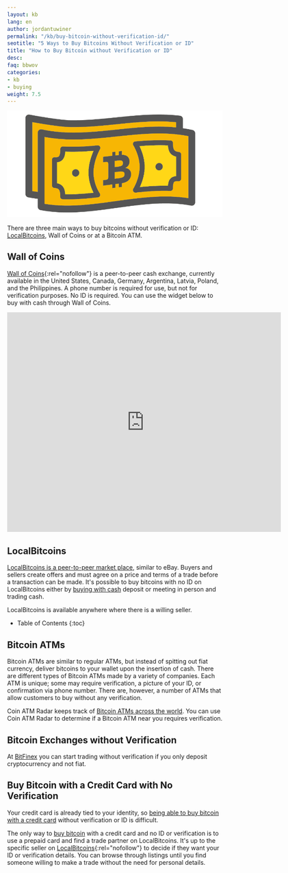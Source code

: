 ```yaml
---
layout: kb
lang: en
author: jordantuwiner
permalink: "/kb/buy-bitcoin-without-verification-id/"
seotitle: "5 Ways to Buy Bitcoins Without Verification or ID"
title: "How to Buy Bitcoin without Verification or ID"
desc:  
faq: bbwov
categories: 
- kb
- buying
weight: 7.5
---
```

<img class="img-responsive halfimg-right" alt="how to buy bitcoins with cash" src="/img/icons/sepa.png">

There are three main ways to buy bitcoins without verification or ID: [LocalBitcoins](/exchanges/localbitcoins/), Wall of Coins or at a Bitcoin ATM. 

## Wall of Coins

[Wall of Coins](http://buybitcoinww.co/Wall_of_Coins){:rel="nofollow"} is a peer-to-peer cash exchange, currently available in the United States, Canada, Germany, Argentina, Latvia, Poland, and the Philippines. A phone number is required for use, but not for verification purposes. No ID is required. You can use the widget below to buy with cash through Wall of Coins. 

<iframe frameborder="0"
    id="iframeCanvas"
    name="iframeCanvas"
    width="640"
    webkitallowfullscreen mozallowfullscreen oallowfullscreen
    msallowfullscrean allowfullscreen
    style="height: 512px;"
    src="https://wallofcoins.com/orders/?frame=1">
</iframe>

## LocalBitcoins

[LocalBitcoins is a peer-to-peer market place](/exchanges/localbitcoins/), similar to eBay. Buyers and sellers create offers and must agree on a price and terms of a trade before a transaction can be made. It's possible to buy bitcoins with no ID on LocalBitcoins either by [buying with cash](/en/buy-bitcoins-with-cash/) deposit or meeting in person and trading cash. 

LocalBitcoins is available anywhere where there is a willing seller. 

* Table of Contents
{:toc}

## Bitcoin ATMs

Bitcoin ATMs are similar to regular ATMs, but instead of spitting out fiat currency, deliver bitcoins to your wallet upon the insertion of cash. There are different types of Bitcoin ATMs made by a variety of companies. Each ATM is unique; some may require verification, a picture of your ID, or confirmation via phone number. There are, however, a number of ATMs that allow customers to buy without any verification. 

Coin ATM Radar keeps track of [Bitcoin ATMs across the world](http://coinatmradar.com/). You can use Coin ATM Radar to determine if a Bitcoin ATM near you requires verification. 

## Bitcoin Exchanges without Verification

At [BitFinex](http://buybitcoinww.co/bitfinex_exchange) you can start trading without verification if you only deposit cryptocurrency and not fiat. 

## Buy Bitcoin with a Credit Card with No Verification 

Your credit card is already tied to your identity, so [being able to buy bitcoin with a credit card](/en/buy-bitcoin-credit-debit-card/) without verification or ID is difficult. 

The only way to [buy bitcoin](/kb/how-to-buy-bitcoin/) with a credit card and no ID or verification is to use a prepaid card and find a trade partner on LocalBitcoins. It's up to the specific seller on [LocalBitcoins](http://buybitcoinww.co/local_bitcoins){:rel="nofollow"} to decide if they want your ID or verification details. You can browse through listings until you find someone willing to make a trade without the need for personal details.  